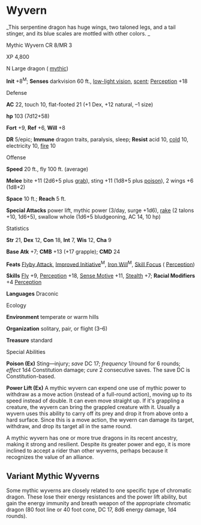 # Wyvern

_This serpentine dragon has huge wings, two taloned legs, and a tail stinger, and its blue scales are mottled with other colors. _

Mythic Wyvern CR 8/MR 3

XP 4,800

N Large dragon ( [mythic](/pathfinderRPG/prd/mythicAdventures/mythicMonsters.html#_mythic-subtype))

**Init** +8<sup>M</sup>; **Senses** darkvision 60 ft., [low-light vision](/pathfinderRPG/prd/monsters/universalMonsterRules.html#_low-light-vision), [scent](/pathfinderRPG/prd/monsters/universalMonsterRules.html#_scent); [Perception](/pathfinderRPG/prd/skills/perception.html#_perception) +18

Defense

**AC** 22, touch 10, flat-footed 21 (+1 Dex, +12 natural, –1 size)

**hp** 103 (7d12+58)

**Fort** +9, **Ref** +6, **Will** +8

**DR** 5/epic; **Immune** dragon traits, paralysis, sleep; **Resist** acid 10, [cold](/pathfinderRPG/prd/monsters/creatureTypes.html#_cold-subtype) 10, electricity 10, [fire](/pathfinderRPG/prd/monsters/creatureTypes.html#_fire-subtype) 10

Offense

**Speed** 20 ft., fly 100 ft. (average)

**Melee** bite +11 (2d6+5 plus [grab](/pathfinderRPG/prd/monsters/universalMonsterRules.html#_grab)), sting +11 (1d8+5 plus [poison](/pathfinderRPG/prd/monsters/universalMonsterRules.html#_poison)), 2 wings +6 (1d8+2)

**Space** 10 ft.; **Reach** 5 ft.

**Special Attacks** power lift, mythic power (3/day, surge +1d6), [rake](/pathfinderRPG/prd/monsters/universalMonsterRules.html#_rake) (2 talons +10, 1d6+5), swallow whole (1d6+5 bludgeoning, AC 14, 10 hp)

Statistics

**Str** 21, **Dex** 12, **Con** 18, **Int** 7, **Wis** 12, **Cha** 9

**Base Atk** +7; **CMB** +13 (+17 grapple); **CMD** 24

**Feats** [Flyby Attack](/pathfinderRPG/prd/monsters/monsterFeats.html#_flyby-attack), [Improved Initiative](/pathfinderRPG/prd/mythicAdventures/mythicFeats.html#_improved-initiative-mythic)<sup>M</sup>, [Iron Will](/pathfinderRPG/prd/mythicAdventures/mythicFeats.html#_iron-will-mythic)<sup>M</sup>, [Skill Focus](/pathfinderRPG/prd/feats.html#_skill-focus) ( [Perception](/pathfinderRPG/prd/skills/perception.html#_perception))

**Skills** [Fly](/pathfinderRPG/prd/skills/fly.html#_fly) +9, [Perception](/pathfinderRPG/prd/skills/perception.html#_perception) +18, [Sense Motive](/pathfinderRPG/prd/skills/senseMotive.html#_sense-motive) +11, [Stealth](/pathfinderRPG/prd/skills/stealth.html#_stealth) +7; **Racial Modifiers** +4 [Perception](/pathfinderRPG/prd/skills/perception.html#_perception)

**Languages** Draconic

Ecology

**Environment** temperate or warm hills

**Organization** solitary, pair, or flight (3–6)

**Treasure** standard

Special Abilities

**Poison (Ex)** Sting—injury; _save_ DC 17; _frequency_ 1/round for 6 rounds; _effect_ 1d4 Constitution damage; _cure_ 2 consecutive saves. The save DC is Constitution-based.

**Power Lift (Ex)** A mythic wyvern can expend one use of mythic power to withdraw as a move action (instead of a full-round action), moving up to its speed instead of double. It can even move straight up. If it's grappling a creature, the wyvern can bring the grappled creature with it. Usually a wyvern uses this ability to carry off its prey and drop it from above onto a hard surface. Since this is a move action, the wyvern can damage its target, withdraw, and drop its target all in the same round.

A mythic wyvern has one or more true dragons in its recent ancestry, making it strong and resilient. Despite its greater power and ego, it is more inclined to accept a rider than other wyverns, perhaps because it recognizes the value of an alliance.

## Variant Mythic Wyverns

Some mythic wyverns are closely related to one specific type of chromatic dragon. These lose their energy resistances and the power lift ability, but gain the energy immunity and breath weapon of the appropriate chromatic dragon (80 foot line or 40 foot cone, DC 17, 8d6 energy damage, 1d4 rounds).

